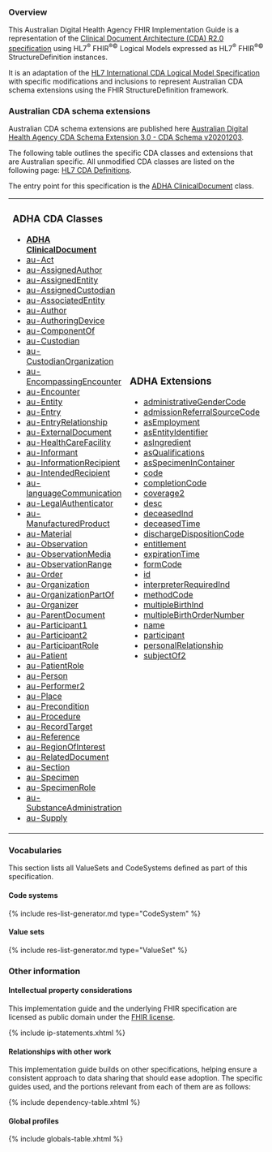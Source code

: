 ### Overview

This Australian Digital Health Agency FHIR Implementation Guide is a representation of the [Clinical Document Architecture (CDA) R2.0 specification](https://www.hl7.org/implement/standards/product_brief.cfm?product_id=7) using HL7<sup>&reg;</sup> FHIR<sup>&reg;&copy;</sup> Logical Models expressed as HL7<sup>&reg;</sup> FHIR<sup>&reg;&copy;</sup> StructureDefinition instances.

It is an adaptation of the [HL7 International CDA Logical Model Specification](https://hl7.org/cda/stds/core/2.0.0-sd-snapshot1/) with specific modifications and inclusions to represent Australian CDA schema extensions using the FHIR StructureDefinition framework. 

### Australian CDA schema extensions

Australian CDA schema extensions are published here [Australian Digital Health Agency CDA Schema Extension 3.0 - CDA Schema v20201203](https://developer.digitalhealth.gov.au/resources/australian-digital-health-agency-cda-schema-extension-3-0-cda-schema-v20201203).

The following table outlines the specific CDA classes and extensions that are Australian specific. All unmodified CDA classes are listed on the following page: [HL7 CDA Definitions](hl7cdadefinition.html).

The entry point for this specification is the [ADHA ClinicalDocument](StructureDefinition-au-ClinicalDocument.html) class.

<table class="cda-table">
	<tbody>
	<tr>
		<td>
			<h3>ADHA CDA Classes</h3>
			<ul>
				<li><a href="StructureDefinition-au-ClinicalDocument.html"><b>ADHA ClinicalDocument</b></a></li>
				<li><a href="StructureDefinition-au-Act.html">au-Act</a></li>
				<li><a href="StructureDefinition-au-AssignedAuthor.html">au-AssignedAuthor</a></li>
				<li><a href="StructureDefinition-au-AssignedEntity.html">au-AssignedEntity</a></li>
				<li><a href="StructureDefinition-au-AssignedCustodian.html">au-AssignedCustodian</a></li>
				<li><a href="StructureDefinition-au-AssociatedEntity.html">au-AssociatedEntity</a></li>
				<li><a href="StructureDefinition-au-Author.html">au-Author</a></li>
				<li><a href="StructureDefinition-au-AuthoringDevice.html">au-AuthoringDevice</a></li>
				<li><a href="StructureDefinition-au-ComponentOf.html">au-ComponentOf</a></li>
				<li><a href="StructureDefinition-au-Custodian.html">au-Custodian</a></li>
				<li><a href="StructureDefinition-au-CustodianOrganization.html">au-CustodianOrganization</a></li>
				<li><a href="StructureDefinition-au-EncompassingEncounter.html">au-EncompassingEncounter</a></li>
				<li><a href="StructureDefinition-au-Encounter.html">au-Encounter</a></li>
				<li><a href="StructureDefinition-au-Entity.html">au-Entity</a></li>
				<li><a href="StructureDefinition-au-Entry.html">au-Entry</a></li>
				<li><a href="StructureDefinition-au-EntryRelationship.html">au-EntryRelationship</a></li>
				<li><a href="StructureDefinition-au-ExternalDocument.html">au-ExternalDocument</a></li>
				<li><a href="StructureDefinition-au-HealthCareFacility.html">au-HealthCareFacility</a></li>
				<li><a href="StructureDefinition-au-Informant.html">au-Informant</a></li>
				<li><a href="StructureDefinition-au-InformationRecipient.html">au-InformationRecipient</a></li>
				<li><a href="StructureDefinition-au-IntendedRecipient.html">au-IntendedRecipient</a></li>                
				<li><a href="StructureDefinition-au-languageCommunication.html">au-languageCommunication</a></li>
				<li><a href="StructureDefinition-au-LegalAuthenticator.html">au-LegalAuthenticator</a></li>
				<li><a href="StructureDefinition-au-ManufacturedProduct.html">au-ManufacturedProduct</a></li>
				<li><a href="StructureDefinition-au-Material.html">au-Material</a></li>
				<li><a href="StructureDefinition-au-Observation.html">au-Observation</a></li>
				<li><a href="StructureDefinition-au-ObservationMedia.html">au-ObservationMedia</a></li>
				<li><a href="StructureDefinition-au-ObservationRange.html">au-ObservationRange</a></li>
				<li><a href="StructureDefinition-au-Order.html">au-Order</a></li>
				<li><a href="StructureDefinition-au-Organization.html">au-Organization</a></li>
				<li><a href="StructureDefinition-au-OrganizationPartOf.html">au-OrganizationPartOf</a></li>
				<li><a href="StructureDefinition-au-Organizer.html">au-Organizer</a></li>
				<li><a href="StructureDefinition-au-ParentDocument.html">au-ParentDocument</a></li>
				<li><a href="StructureDefinition-au-Participant1.html">au-Participant1</a></li>
				<li><a href="StructureDefinition-au-Participant2.html">au-Participant2</a></li>
				<li><a href="StructureDefinition-au-ParticipantRole.html">au-ParticipantRole</a></li>
				<li><a href="StructureDefinition-au-Patient.html">au-Patient</a></li>
				<li><a href="StructureDefinition-au-PatientRole.html">au-PatientRole</a></li>
				<li><a href="StructureDefinition-au-Person.html">au-Person</a></li>
				<li><a href="StructureDefinition-au-Performer2.html">au-Performer2</a></li>
				<li><a href="StructureDefinition-au-Place.html">au-Place</a></li>
				<li><a href="StructureDefinition-au-Precondition.html">au-Precondition</a></li>
				<li><a href="StructureDefinition-au-Procedure.html">au-Procedure</a></li>
				<li><a href="StructureDefinition-au-RecordTarget.html">au-RecordTarget</a></li>
				<li><a href="StructureDefinition-au-Reference.html">au-Reference</a></li>
				<li><a href="StructureDefinition-au-RegionOfInterest.html">au-RegionOfInterest</a></li>
				<li><a href="StructureDefinition-au-RelatedDocument.html">au-RelatedDocument</a></li>
				<li><a href="StructureDefinition-au-Section.html">au-Section</a></li>
				<li><a href="StructureDefinition-au-Specimen.html">au-Specimen</a></li>
				<li><a href="StructureDefinition-au-SpecimenRole.html">au-SpecimenRole</a></li>
				<li><a href="StructureDefinition-au-SubstanceAdministration.html">au-SubstanceAdministration</a></li>
				<li><a href="StructureDefinition-au-Supply.html">au-Supply</a></li>
			</ul>
		</td>
		<td>
			<h3>ADHA Extensions</h3>
			<ul>
				<li><a href="StructureDefinition-administrativeGenderCode.html">administrativeGenderCode</a></li>				
				<li><a href="StructureDefinition-admissionReferralSourceCode.html">admissionReferralSourceCode</a></li>
				<li><a href="StructureDefinition-asEmployment.html">asEmployment</a></li>
				<li><a href="StructureDefinition-asEntityIdentifier.html">asEntityIdentifier</a></li>
				<li><a href="StructureDefinition-asIngredient.html">asIngredient</a></li>
				<li><a href="StructureDefinition-asQualifications.html">asQualifications</a></li>
				<li><a href="StructureDefinition-asSpecimenInContainer.html">asSpecimenInContainer</a></li>
				<li><a href="StructureDefinition-code.html">code</a></li>
				<li><a href="StructureDefinition-completionCode.html">completionCode</a></li>
				<li><a href="StructureDefinition-coverage2.html">coverage2</a></li>
				<li><a href="StructureDefinition-desc.html">desc</a></li>
				<li><a href="StructureDefinition-deceasedInd.html">deceasedInd</a></li>
				<li><a href="StructureDefinition-deceasedTime.html">deceasedTime</a></li>
				<li><a href="StructureDefinition-dischargeDispositionCode.html">dischargeDispositionCode</a></li>
				<li><a href="StructureDefinition-entitlement.html">entitlement</a></li>
				<li><a href="StructureDefinition-expirationTime.html">expirationTime</a></li>
				<li><a href="StructureDefinition-formCode.html">formCode</a></li>
				<li><a href="StructureDefinition-id.html">id</a></li>
				<li><a href="StructureDefinition-interpreterRequiredInd.html">interpreterRequiredInd</a></li>
				<li><a href="StructureDefinition-methodCode.html">methodCode</a></li>
				<li><a href="StructureDefinition-multipleBirthInd.html">multipleBirthInd</a></li>                
				<li><a href="StructureDefinition-multipleBirthOrderNumber.html">multipleBirthOrderNumber</a></li>
				<li><a href="StructureDefinition-name.html">name</a></li>
				<li><a href="StructureDefinition-participant.html">participant</a></li>
				<li><a href="StructureDefinition-personalRelationship.html">personalRelationship</a></li>
				<li><a href="StructureDefinition-subjectOf2.html">subjectOf2</a></li>
			</ul>
		</td>
		<td>
			<h3>ADHA Complex Data Types</h3>
			<ul>
				<li><a href="StructureDefinition-au-Address.html">au-Address</a></li>
				<li><a href="StructureDefinition-au-EntityName.html">au-EntityName</a></li>
				<li><a href="StructureDefinition-au-OrganizationName.html">au-OrganizationName</a></li>
				<li><a href="StructureDefinition-au-PersonName.html">au-PersonName</a></li>
				<li><a href="StructureDefinition-au-Telecom.html">au-Telecom</a></li>
			</ul>
		</td>
	</tr>
	</tbody>
</table>

### Vocabularies

This section lists all ValueSets and CodeSystems defined as part of this specification. 

#### Code systems

{% include res-list-generator.md type="CodeSystem" %}

#### Value sets

{% include res-list-generator.md type="ValueSet" %}

### Other information

#### Intellectual property considerations

This implementation guide and the underlying FHIR specification are licensed as public domain under the [FHIR license](http://hl7.org/fhir/R4/license.html).

{% include ip-statements.xhtml %}

#### Relationships with other work

This implementation guide builds on other specifications, helping ensure a consistent approach to data sharing that should ease adoption. The specific guides used, and the portions relevant from each of them are as follows:

{% include dependency-table.xhtml %}

#### Global profiles

{% include globals-table.xhtml %}